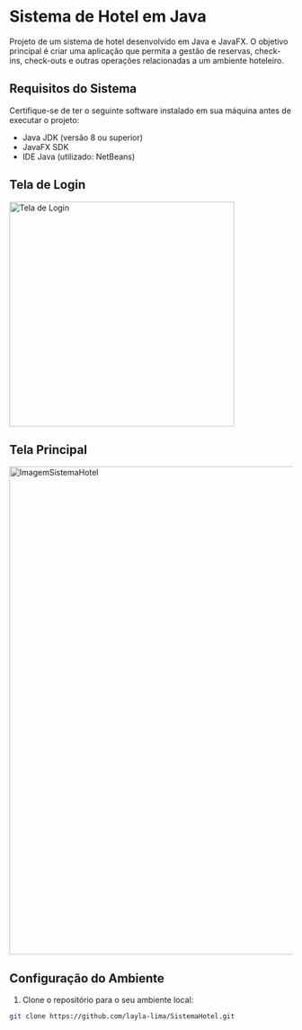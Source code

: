 # Sistema de Hotel em Java

Projeto de um sistema de hotel desenvolvido em Java e JavaFX. O objetivo principal é criar uma aplicação que permita a gestão de reservas, check-ins, check-outs e outras operações relacionadas a um ambiente hoteleiro.

## Requisitos do Sistema

Certifique-se de ter o seguinte software instalado em sua máquina antes de executar o projeto:

- Java JDK (versão 8 ou superior)
- JavaFX SDK
- IDE Java (utilizado: NetBeans)

## Tela de Login
<img src="https://github.com/layla-lima/SistemaHotel/assets/129623575/62d5dfd6-a3b6-467e-b4e8-a6f80bad25eb" alt="Tela de Login" width="400"/>


## Tela Principal
<img width="869" alt="ImagemSistemaHotel" src="https://github.com/layla-lima/SistemaHotel/assets/129623575/c7947f76-7277-4e73-a0a8-a60d15d91ed6">

## Configuração do Ambiente

1. Clone o repositório para o seu ambiente local:

```bash
git clone https://github.com/layla-lima/SistemaHotel.git
